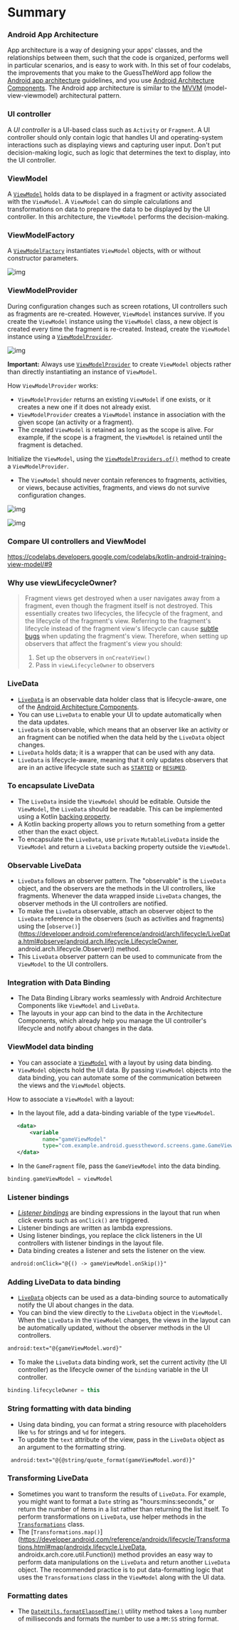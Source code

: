 Summary
==================================

### Android App Architecture

App architecture is a way of designing your apps' classes, and the relationships between them, such that the code is organized, performs well in particular scenarios, and is easy to work with. In this set of four codelabs, the improvements that you make to the GuessTheWord app follow the [Android app architecture](https://developer.android.com/jetpack/docs/guide) guidelines, and you use [Android Architecture Components](https://developer.android.com/jetpack/#architecture-components). The Android app architecture is similar to the [MVVM](https://en.wikipedia.org/wiki/Model–view–viewmodel) (model-view-viewmodel) architectural pattern.

### UI controller

A *UI controller* is a UI-based class such as `Activity` or `Fragment`. A UI controller should only contain logic that handles UI and operating-system interactions such as displaying views and capturing user input. Don't put decision-making logic, such as logic that determines the text to display, into the UI controller.

### ViewModel

A [`ViewModel`](https://developer.android.com/reference/android/arch/lifecycle/ViewModel) holds data to be displayed in a fragment or activity associated with the `ViewModel`. A `ViewModel` can do simple calculations and transformations on data to prepare the data to be displayed by the UI controller. In this architecture, the `ViewModel` performs the decision-making.

### ViewModelFactory

A [`ViewModelFactory`](https://developer.android.com/reference/android/arch/lifecycle/ViewModelProvider.Factory) instantiates `ViewModel` objects, with or without constructor parameters.

![img](https://codelabs.developers.google.com/codelabs/kotlin-android-training-view-model/img/d115344705100cf1.png)

### ViewModelProvider

During configuration changes such as screen rotations, UI controllers such as fragments are re-created. However, `ViewModel` instances survive. If you create the `ViewModel` instance using the `ViewModel` class, a new object is created every time the fragment is re-created. Instead, create the `ViewModel` instance using a [`ViewModelProvider`](https://developer.android.com/reference/android/arch/lifecycle/ViewModelProvider).

![img](https://codelabs.developers.google.com/codelabs/kotlin-android-training-view-model/img/4b1c6b4b4c62a8ef.png)

**Important:** Always use [`ViewModelProvider`](https://developer.android.com/reference/android/arch/lifecycle/ViewModelProvider) to create `ViewModel` objects rather than directly instantiating an instance of `ViewModel`.

How `ViewModelProvider` works:

- `ViewModelProvider` returns an existing `ViewModel` if one exists, or it creates a new one if it does not already exist.
- `ViewModelProvider` creates a `ViewModel` instance in association with the given scope (an activity or a fragment).
- The created `ViewModel` is retained as long as the scope is alive. For example, if the scope is a fragment, the `ViewModel` is retained until the fragment is detached.

Initialize the `ViewModel`, using the [`ViewModelProviders.of()`](https://developer.android.com/reference/android/arch/lifecycle/ViewModelProviders.html#of) method to create a `ViewModelProvider`.

- The `ViewModel` should never contain references to fragments, activities, or views, because activities, fragments, and views do not survive configuration changes.

![img](https://codelabs.developers.google.com/codelabs/kotlin-android-training-view-model/img/86c9c22e398e0642.png)

![img](https://codelabs.developers.google.com/codelabs/kotlin-android-training-view-model/img/6451748b74d3b82c.png)

### Compare UI controllers and ViewModel

https://codelabs.developers.google.com/codelabs/kotlin-android-training-view-model/#9

### Why use viewLifecycleOwner?

> Fragment views get destroyed when a user navigates away from a fragment, even though the fragment itself is not destroyed. This essentially creates two lifecycles, the lifecycle of the fragment, and the lifecycle of the fragment's view. Referring to the fragment's lifecycle instead of the fragment view's lifecycle can cause [subtle bugs](https://www.youtube.com/watch?v=pErTyQpA390&feature=youtu.be&t=349) when updating the fragment's view. Therefore, when setting up observers that affect the fragment's view you should:
>
> 1. Set up the observers in `onCreateView()`
> 2. Pass in `viewLifecycleOwner` to observers

### LiveData

- [`LiveData`](https://developer.android.com/topic/libraries/architecture/livedata) is an observable data holder class that is lifecycle-aware, one of the [Android Architecture Components](https://developer.android.com/topic/libraries/architecture).
- You can use `LiveData` to enable your UI to update automatically when the data updates.
- `LiveData` is observable, which means that an observer like an activity or an fragment can be notified when the data held by the `LiveData` object changes.
- `LiveData` holds data; it is a wrapper that can be used with any data.
- `LiveData` is lifecycle-aware, meaning that it only updates observers that are in an active lifecycle state such as [`STARTED`](https://developer.android.com/reference/android/arch/lifecycle/Lifecycle.State.html#STARTED) or [`RESUMED`](https://developer.android.com/reference/android/arch/lifecycle/Lifecycle.State.html#RESUMED).

### To encapsulate LiveData

- The `LiveData` inside the `ViewModel` should be editable. Outside the `ViewModel`, the `LiveData` should be readable. This can be implemented using a Kotlin [backing property](https://kotlinlang.org/docs/reference/properties.html#backing-properties).
- A Kotlin backing property allows you to return something from a getter other than the exact object.
- To encapsulate the `LiveData`, use `private` `MutableLiveData` inside the `ViewModel` and return a `LiveData` backing property outside the `ViewModel`.

### Observable LiveData

- `LiveData` follows an observer pattern. The "observable" is the `LiveData` object, and the observers are the methods in the UI controllers, like fragments. Whenever the data wrapped inside `LiveData` changes, the observer methods in the UI controllers are notified.
- To make the `LiveData` observable, attach an observer object to the `LiveData` reference in the observers (such as activities and fragments) using the [`observe()`](https://developer.android.com/reference/android/arch/lifecycle/LiveData.html#observe(android.arch.lifecycle.LifecycleOwner, android.arch.lifecycle.Observer)) method.
- This `LiveData` observer pattern can be used to communicate from the `ViewModel` to the UI controllers.

### Integration with Data Binding

- The Data Binding Library works seamlessly with Android Architecture Components like `ViewModel` and `LiveData`.
- The layouts in your app can bind to the data in the Architecture Components, which already help you manage the UI controller's lifecycle and notify about changes in the data.

### ViewModel data binding

- You can associate a [`ViewModel`](https://developer.android.com/reference/android/arch/lifecycle/ViewModel) with a layout by using data binding.
- `ViewModel` objects hold the UI data. By passing `ViewModel` objects into the data binding, you can automate some of the communication between the views and the `ViewModel` objects.

How to associate a `ViewModel` with a layout:

- In the layout file, add a data-binding variable of the type `ViewModel`.

```xml
   <data>
       <variable
           name="gameViewModel"
           type="com.example.android.guesstheword.screens.game.GameViewModel" />
   </data>
```

- In the `GameFragment` file, pass the `GameViewModel` into the data binding.

```kotlin
binding.gameViewModel = viewModel
```

### Listener bindings

- [*Listener bindings*](https://developer.android.com/topic/libraries/data-binding/expressions#listener_bindings) are binding expressions in the layout that run when click events such as `onClick()` are triggered.
- Listener bindings are written as lambda expressions.
- Using listener bindings, you replace the click listeners in the UI controllers with listener bindings in the layout file.
- Data binding creates a listener and sets the listener on the view.

```xml
 android:onClick="@{() -> gameViewModel.onSkip()}"
```

### Adding LiveData to data binding

- [`LiveData`](https://developer.android.com/reference/android/arch/lifecycle/LiveData) objects can be used as a data-binding source to automatically notify the UI about changes in the data.
- You can bind the view directly to the `LiveData` object in the `ViewModel`. When the `LiveData` in the `ViewModel` changes, the views in the layout can be automatically updated, without the observer methods in the UI controllers.

```xml
android:text="@{gameViewModel.word}"
```

- To make the `LiveData` data binding work, set the current activity (the UI controller) as the lifecycle owner of the `binding` variable in the UI controller.

```kotlin
binding.lifecycleOwner = this
```

### String formatting with data binding

- Using data binding, you can format a string resource with placeholders like `%s` for strings and `%d` for integers.
- To update the `text` attribute of the view, pass in the `LiveData` object as an argument to the formatting string.

```xml
 android:text="@{@string/quote_format(gameViewModel.word)}"
```

### Transforming LiveData

- Sometimes you want to transform the results of `LiveData`. For example, you might want to format a `Date` string as "hours:mins:seconds," or return the number of items in a list rather than returning the list itself. To perform transformations on `LiveData`, use helper methods in the [`Transformations`](https://developer.android.com/reference/androidx/lifecycle/Transformations.html) class.
- The [`Transformations.map()`](https://developer.android.com/reference/androidx/lifecycle/Transformations.html#map(androidx.lifecycle.LiveData, androidx.arch.core.util.Function)) method provides an easy way to perform data manipulations on the `LiveData` and return another `LiveData` object. The recommended practice is to put data-formatting logic that uses the `Transformations` class in the `ViewModel` along with the UI data.

### Formatting dates

- The [`DateUtils.formatElapsedTime()`](https://developer.android.com/reference/android/text/format/DateUtils.html#formatElapsedTime(long)) utility method takes a `long` number of milliseconds and formats the number to use a `MM:SS` string format.